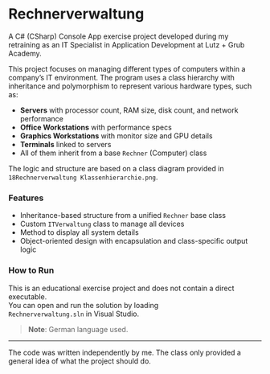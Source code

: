 # Rechnerverwaltung

A C# (CSharp) Console App exercise project developed during my retraining as an IT Specialist in Application Development at Lutz + Grub Academy.

This project focuses on managing different types of computers within a company’s IT environment. The program uses a class hierarchy with inheritance and polymorphism to represent various hardware types, such as:

- **Servers** with processor count, RAM size, disk count, and network performance
- **Office Workstations** with performance specs
- **Graphics Workstations** with monitor size and GPU details
- **Terminals** linked to servers
- All of them inherit from a base `Rechner` (Computer) class

The logic and structure are based on a class diagram provided in  
`18Rechnerverwaltung Klassenhierarchie.png`.

### Features

- Inheritance-based structure from a unified `Rechner` base class
- Custom `ITVerwaltung` class to manage all devices
- Method to display all system details
- Object-oriented design with encapsulation and class-specific output logic

### How to Run

This is an educational exercise project and does not contain a direct executable.  
You can open and run the solution by loading  
`Rechnerverwaltung.sln` in Visual Studio.

> **Note**: German language used.

---

The code was written independently by me. The class only provided a general idea of what the project should do.
